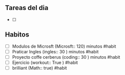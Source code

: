 
## Tareas del dia

* [ ] 
## Habitos 

* [ ] Modulos de Microsft (Microsft:: 120) minutos #habit
* [ ] Praticar Ingles (ingles:: 30 ) minutos #habit 
* [ ] Proyecto coffe cerberus (coding:: 30 ) minutos #habit 
* [ ] Ejercicio (workout:: True )  #habit 
* [ ] brilliant (Math:: true)  #habit 